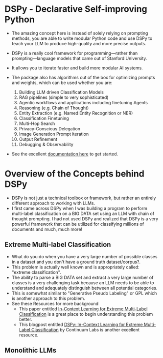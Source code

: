 # DSPy - Declarative Self-improving Python
* The amazing concept here is instead of solely relying on prompting methods, you are able to write modular Python code and use DSPy to teach your LLM to produce high-quality and more precise outputs. 
* DSPy is a really cool framework for programming—rather than prompting—language models that came out of Stanford University.
* It allows you to iterate faster and build more modular AI systems.
* The package also has algorithms out of the box for optimizing prompts and weights, which can be used whether you are:
  1. Building LLM driven Classification Models
  2. RAG pipelines (simple to very sophisticated)
  3. Agentic workflows and applications including finetuning Agents
  4. Reasoning (e.g. Chain of Thought)
  5. Entity Extraction (e.g. Named Entity Recognition or NER)
  6. Classification Finetuning
  7. Multi-Hop Search
  8. Privacy-Conscious Delegation
  9. Image Generation Prompt iteration
  10. Output Refinement
  11. Debugging & Observability

* See the excellent [documentation here](https://dspy.ai/) to get started.


# Overview of the Concepts behind DSPy
* DSPy is not just a technical toolbox or framework, but rather an entirely different approach to working with LLMs.
* I first came across DSPy when I was building a program to perform multi-label classification on a BIG DATA set using an LLM with chain of thought prompting. I had not used DSPy and realized that DSPy is a very powerful framework that can be utilized for classifying millions of documents and much, much more!


## Extreme Multi-label Classification
* What do you do when you have a very large number of possible classes in a dataset and you don't have a ground truth dataset/corpus?.
* This problem is actually well known and is appropriately called: "extreme classification".
* The ability to parse a BIG DATA set and extract a very large number of classes is a very challenging task because an LLM needs to be able to understand and adequately distinguish between all potential categories.
* This is somewhat similar to "Generative Pseudo Labeling" or GPL which is another approach to this problem.
* See these Resources for more background
  * This paper entitled [In-Context Learning for Extreme Multi-Label Classification](https://arxiv.org/abs/2401.12178) is a great place to begin understanding this problem better.
  * This blogpost entitled [DSPy: In-Context Learning for Extreme Multi-Label Classification](https://training.continuumlabs.ai/knowledge/retrieval-augmented-generation/dspy-in-context-learning-for-extreme-multi-label-classification) by Continuum Labs is another excellent resource.
 

## Monolithic LLMs
